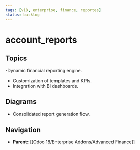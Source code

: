 ```yaml
---
tags: [v18, enterprise, finance, reportes]
status: backlog
---
```

# account_reports

## Topics
-Dynamic financial reporting engine.
- Customization of templates and KPIs.
- Integration with BI dashboards.

## Diagrams
- Consolidated report generation flow.






## Navigation
- **Parent:** [[Odoo 18/Enterprise Addons/Advanced Finance]]
